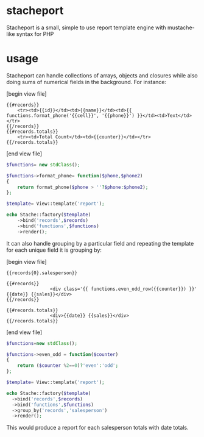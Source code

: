 # stacheport
Stacheport is a small, simple to use report template engine with mustache-like syntax for PHP

# usage

Stacheport can handle collections of arrays, objects and closures while also doing sums of numerical fields in the background. For instance:

[begin view file]
```
{{#records}}
	<tr><td>{{id}}</td><td>{{name}}</td><td>{{ functions.format_phone('{{cell}}', '{{phone}}') }}</td><td>Text</td></tr>
{{/records}}
{{#records.totals}}
	<tr><td>Total Count</td><td>{{counter}}</td></tr>
{{/records.totals}}
```
[end view file]

```php
$functions= new stdClass();

$functions->format_phone= function($phone,$phone2)
{
	return format_phone($phone > ''?$phone:$phone2);
};

$template= View::template('report');

echo Stache::factory($template)
	->bind('records',$records)
	->bind('functions',$functions)
	->render();
```

It can also handle grouping by a particular field and repeating the template for each unique field it is grouping by:

[begin view file]
```
{{records{0}.salesperson}}

{{#records}}
				<div class='{{ functions.even_odd_row({{counter}}) }}' {{date}} {{sales}}</div>
{{/records}}

{{#records.totals}}
				<div>{{date}} {{sales}}</div>
{{/records.totals}}
```
[end view file]

```php
$functions=new stdClass();

$functions->even_odd = function($counter)
{
	return ($counter %2==0)?'even':'odd';
};

$template= View::template('report');

echo Stache::factory($template)
  ->bind('records',$records)
  ->bind('functions',$functions)
  ->group_by('records','salesperson')
  ->render();
```

This would produce a report for each salesperson totals with date totals.		
